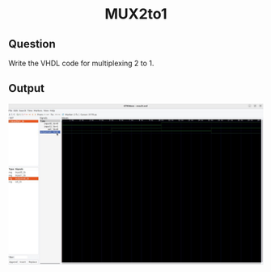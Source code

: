 <div align = 'Center'>
<h1> MUX2to1 </h1>
</div>

## Question
Write the VHDL code for multiplexing 2 to 1.

## Output
![mux2to1_tb](/MUX2to1/mux2to1_tb.jpg)